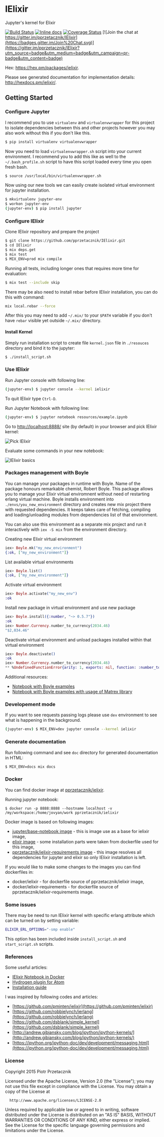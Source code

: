 IElixir
=======

Jupyter's kernel for Elixir

[![Build Status](https://travis-ci.org/pprzetacznik/IElixir.svg)](https://travis-ci.org/pprzetacznik/IElixir)
[![Inline docs](http://inch-ci.org/github/pprzetacznik/IElixir.svg?branch=master)](http://inch-ci.org/github/pprzetacznik/IElixir)
[![Coverage Status](https://coveralls.io/repos/github/pprzetacznik/IElixir/badge.svg?branch=master)](https://coveralls.io/github/pprzetacznik/IElixir?branch=master)
[![Join the chat at https://gitter.im/pprzetacznik/IElixir](https://badges.gitter.im/Join%20Chat.svg)](https://gitter.im/pprzetacznik/IElixir?utm_source=badge&utm_medium=badge&utm_campaign=pr-badge&utm_content=badge)

Hex: https://hex.pm/packages/ielixir.

Please see generated documentation for implementation details: http://hexdocs.pm/ielixir/.

## Getting Started

### Configure Jupyter

I recommend you to use `virtualenv` and `virtualenvwrapper` for this project to isolate dependencies between this and other projects however you may also work without this if you don't like this.
```Bash
$ pip install virtualenv virtualenvwrapper
```
Now you need to load `virtualenvwrapper.sh` script into your current environment. I recommend you to add this like as well to the `~/.bash_profile.sh` script to have this script loaded every time you open fresh bash.
```Bash
$ source /usr/local/bin/virtualenvwrapper.sh
```

Now using our new tools we can easily create isolated virtual environment for jupyter installation.
```Bash
$ mkvirtualenv jupyter-env
$ workon jupyter-env
(jupyter-env) $ pip install jupyter
```

### Configure IElixir

Clone IElixir repository and prepare the project
```Bash
$ git clone https://github.com/pprzetacznik/IElixir.git
$ cd IElixir
$ mix deps.get
$ mix test
$ MIX_ENV=prod mix compile
```

Running all tests, including longer ones that requires more time for evaluation:
```Bash
$ mix test --include skip
```

There may be also need to install rebar before IElixir installation, you can do this with command:
```Bash
mix local.rebar --force
```
After this you may need to add `~/.mix/` to your `$PATH` variable if you don't have `rebar` visible yet outside `~/.mix/` directory.

#### Install Kernel

Simply run installation script to create file `kernel.json` file in `./resouces` directory and bind it to the jupyter:
```Bash
$ ./install_script.sh
```

### Use IElixir

Run Jupyter console with following line:
```Bash
(jupyter-env) $ jupyter console --kernel ielixir
```

To quit IElixir type `Ctrl-D`.

Run Jupyter Notebook with following line:
```Bash
(jupyter-env) $ jupyter notebook resources/example.ipynb
```

Go to [http://localhost:8888/](http://localhost:8888/) site (by default) in your browser and pick IElixir kernel:

![Pick IElixir](/resources/jupyter_pick_kernel.png?raw=true)

Evaluate some commands in your new notebook:

![IElixir basics](/resources/jupyter_ielixir_basics.png?raw=true)

### Packages management with Boyle

You can manage your packages in runtime with Boyle. Name of the package honours remarkable chemist, Robert Boyle. This package allows you to manage your Elixir virtual enviromnent without need of restarting erlang virtual machine. Boyle installs environment into `./envs/you_new_environment` directory and creates new mix project there with requested dependencies. It keeps takes care of fetching, compiling and loading/unloading modules from dependencies list of that environment.

You can also use this environment as a separate mix project and run it interactively with `iex -S mix` from the environment directory.


Creating new Elixir virtual environment
```Elixir
iex> Boyle.mk("my_new_environment")
{:ok, ["my_new_environment"]}
```

List available virtual environments
```Elixir
iex> Boyle.list()
{:ok, ["my_new_environment"]}
```

Activate virtual environment
```Elixir
iex> Boyle.activate("my_new_env")
:ok
```

Install new package in virtual environment and use new package
```Elixir
iex> Boyle.install({:number, "~> 0.5.7"})
:ok
iex> Number.Currency.number_to_currency(2034.46)
"$2,034.46"
```

Deactivate virtual environment and unload packages installed within that virtual environment
```Elixir
iex> Boyle.deactivate()
:ok
iex> Number.Currency.number_to_currency(2034.46)
** %UndefinedFunctionError{arity: 1, exports: nil, function: :number_to_currency, module: Number.Currency, reason: nil}
```

Additional resources:
* [Notebook with Boyle examples](https://github.com/pprzetacznik/IElixir/blob/master/resources/boyle%20example.ipynb)
* [Notebook with Boyle examples with usage of Matrex library](https://github.com/pprzetacznik/IElixir/blob/master/resources/boyle%20example%20-%20matrex%20installation%20and%20usage.ipynb)

### Developement mode

If you want to see requests passing logs please use `dev` environment to see what is happening in the background.

```Bash
(jupyter-env) $ MIX_ENV=dev jupyter console --kernel ielixir
```

### Generate documentation

Run following command and see `doc` directory for generated documentation in HTML:
```Bash
$ MIX_ENV=docs mix docs
```

### Docker

You can find docker image at [pprzetacznik/ielixir](https://hub.docker.com/r/pprzetacznik/ielixir).

Running jupyter notebook:
```
$ docker run -p 8888:8888 --hostname localhost -v /my/workspace:/home/jovyan/work pprzetacznik/ielixir
```

Docker image is based on following images:
* [jupyter/base-notebook image](https://hub.docker.com/r/jupyter/base-notebook/) - this is image use as a base for ielixir image,
* [elixir image](https://hub.docker.com/_/elixir/) - some installation parts were taken from dockerfile used for this image,
* [pprzetacznik/ielixir-requirements image](https://hub.docker.com/r/pprzetacznik/ielixir-requirements/) - this image resolves all dependencies for jupyter and elixir so only IElixir installation is left.

If you would like to make some changes to the images you can find dockerfiles in:
* docker/ielixir - for dockerfile source of pprzetacznik/ielixir image,
* docker/ielixir-requirements - for dockerfile source of pprzetacznik/ielixir-requirements image.

### Some issues

There may be need to run IElixir kernel with specific erlang attribute which can be turned on by setting variable:
```Bash
ELIXIR_ERL_OPTIONS="-smp enable"
```
This option has been included inside `install_script.sh` and `start_script.sh` scripts.

### References

Some useful articles:

* [IElixir Notebook in Docker](https://mattvonrocketstein.github.io/heredoc/ielixir-notebook-in-docker.html)
* [Hydrogen plugin for Atom](https://atom.io/packages/hydrogen)
* [Installation guide](http://blog.jonharrington.org/elixir-and-jupyter/)

I was inspired by following codes and articles:

* [https://github.com/pminten/ielixir](https://github.com/pminten/ielixir)
* [https://github.com/robbielynch/ierlang](https://github.com/robbielynch/ierlang)
* [https://github.com/dsblank/simple_kernel](https://github.com/dsblank/simple_kernel)
* [http://andrew.gibiansky.com/blog/ipython/ipython-kernels/](http://andrew.gibiansky.com/blog/ipython/ipython-kernels/)
* [https://ipython.org/ipython-doc/dev/development/messaging.html](https://ipython.org/ipython-doc/dev/development/messaging.html)

### License

Copyright 2015 Piotr Przetacznik

  Licensed under the Apache License, Version 2.0 (the "License");
  you may not use this file except in compliance with the License.
  You may obtain a copy of the License at

      http://www.apache.org/licenses/LICENSE-2.0

  Unless required by applicable law or agreed to in writing, software
  distributed under the License is distributed on an "AS IS" BASIS,
  WITHOUT WARRANTIES OR CONDITIONS OF ANY KIND, either express or implied.
  See the License for the specific language governing permissions and
  limitations under the License.
